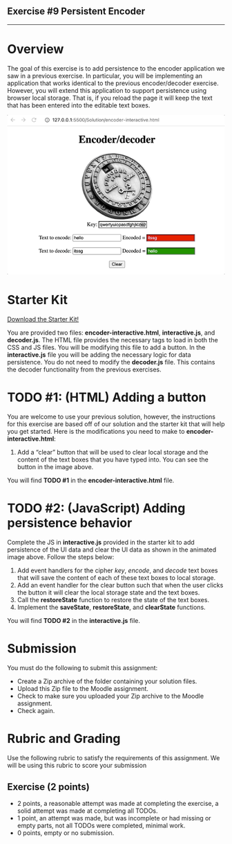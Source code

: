 ## Exercise #9 Persistent Encoder


---


# Overview

The goal of this exercise is to add persistence to the encoder application we saw in a previous exercise. In particular, you will be implementing an application that works identical to the previous encoder/decoder exercise. However, you will extend this application to support persistence using browser local storage. That is, if you reload the page it will keep the text that has been entered into the editable text boxes.

![](exercise9.gif)



# Starter Kit

[Download the Starter Kit!](https://drive.google.com/drive/folders/1hdJsrHDXbBDlsVm74GcAgQajFPMzHvOw?usp=sharing)

You are provided two files: **encoder-interactive.html**, **interactive.js**, and **decoder.js**. The HTML file provides the necessary tags to load in both the CSS and JS files. You will be modifying this file to add a button. In the **interactive.js** file you will be adding the necessary logic for data persistence. You do not need to modify the **decoder.js** file. This contains the decoder functionality from the previous exercises.


# TODO #1: (HTML) Adding a button

You are welcome to use your previous solution, however, the instructions for this exercise are based off of our solution and the starter kit that will help you get started. Here is the modifications you need to make to **encoder-interactive.html**:



1. Add a “clear” button that will be used to clear local storage and the content of the text boxes that you have typed into. You can see the button in the image above.

You will find **TODO #1** in the **encoder-interactive.html** file.


# TODO #2: (JavaScript) Adding persistence behavior

Complete the JS in **interactive.js** provided in the starter kit to add persistence of the UI data and clear the UI data as shown in the animated image above. Follow the steps below:



1. Add event handlers for the cipher _key_, _encode_, and _decode_ text boxes that will save the content of each of these text boxes to local storage.
2. Add an event handler for the clear button such that when the user clicks the button it will clear the local storage state and the text boxes.
3. Call the **restoreState** function to restore the state of the text boxes.
4. Implement the **saveState**, **restoreState**, and **clearState** functions.

You will find **TODO #2** in the **interactive.js** file.


# Submission

You must do the following to submit this assignment:



* Create a Zip archive of the folder containing your solution files.
* Upload this Zip file to the Moodle assignment.
* Check to make sure you uploaded your Zip archive to the Moodle assignment.
* Check again.


# Rubric and Grading

Use the following rubric to satisfy the requirements of this assignment. We will be using this rubric to score your submission


## Exercise (2 points)



* 2 points, a reasonable attempt was made at completing the exercise, a solid attempt was made at completing all TODOs.
* 1 point, an attempt was made, but was incomplete or had missing or empty parts, not all TODOs were completed, minimal work.
* 0 points, empty or no submission.